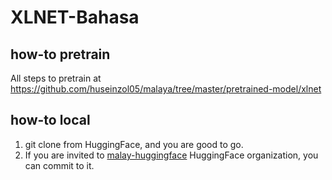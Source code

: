 # XLNET-Bahasa

## how-to pretrain

All steps to pretrain at https://github.com/huseinzol05/malaya/tree/master/pretrained-model/xlnet

## how-to local

1. git clone from HuggingFace, and you are good to go.
2. If you are invited to [malay-huggingface](https://huggingface.co/malay-huggingface) HuggingFace organization, you can commit to it.
